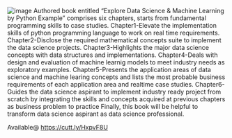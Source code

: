 ![image](https://user-images.githubusercontent.com/50360331/114026509-eedce300-9893-11eb-87bb-4f06c9529a42.png)
Authored book entitled “Explore Data Science & Machine Learning by Python Example” comprises six chapters, starts from fundamental programming skills to case studies. 
Chapter1-Elevate the implementation skills of python programming language to work on real time requirements.
Chapter2-Disclose the required mathematical concepts suite to implement the data science projects.
Chapter3-Highlights the major data science concepts with data structures and implementations.
Chapter4-Deals with design and evaluation of machine learnig models to meet industry needs as exploratory examples.
Chapter5-Presents the application areas of data science and machine learing concepts and lists the most probable business requirements of each application area and realtime       case studies. 
Chapter6-Guides the data science aspirant to implement industry ready project from scratch by integrating the skills and concepts acquired at previous chapters as business problem to practice 
Finally, this book will be helpful to transform data science aspirant as data science professional.

Available@
https://cutt.ly/HxpvF8U
